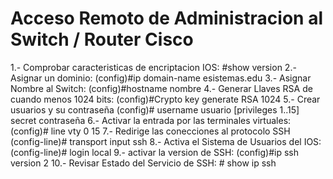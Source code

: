 # Acceso Remoto de Administracion al Switch / Router Cisco

1.- Comprobar caracteristicas de encriptacion IOS: 
    #show version
2.- Asignar un dominio: 
    (config)#ip domain-name esistemas.edu
3.- Asignar Nombre al Switch: 
    (config)#hostname nombre
4.- Generar Llaves RSA de cuando menos 1024 bits: 
    (config)#Crypto key generate RSA 1024
5.- Crear usuarios y su contraseña 
    (config)# username usuario [privileges 1..15] secret contraseña
6.- Activar la entrada por las terminales virtuales: 
    (config)# line vty 0 15 
7.- Redirige las conecciones al protocolo SSH 
    (config-line)# transport input ssh
8.- Activa el Sistema de Usuarios del IOS: 
    (config-line)# login local
9.- activar la version de SSH: 
    (config)#ip ssh version 2
10.- Revisar Estado del Servicio de SSH: 
    # show ip ssh
    
